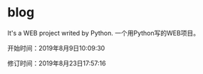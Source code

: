 # blog
It's a WEB project writed by Python.
一个用Python写的WEB项目。

开始时间：2019年8月9日10:09:30

修订时间：2019年8月23日17:57:16
